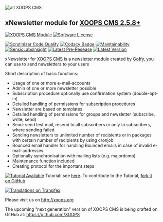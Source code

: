 ![alt XOOPS CMS](https://xoops.org/images/logoXoops4GithubRepository.png)
## xNewsletter module for [XOOPS CMS 2.5.8+](https://xoops.org)
[![XOOPS CMS Module](https://img.shields.io/badge/XOOPS%20CMS-Module-blue.svg)](https://xoops.org)
[![Software License](https://img.shields.io/badge/license-GPL-brightgreen.svg?style=flat)](http://www.gnu.org/licenses/gpl-2.0.html)

[![Scrutinizer Code Quality](https://img.shields.io/scrutinizer/g/XoopsModules25x/xnewsletter.svg?style=flat)](https://scrutinizer-ci.com/g/XoopsModules25x/xnewsletter/?branch=master)
[![Codacy Badge](https://api.codacy.com/project/badge/grade/b9c01a21369c444bbd20e9c19d42fe5e)](https://www.codacy.com/app/mambax7/xnewsletter_2/)
[![Maintainability](https://api.codeclimate.com/v1/badges/762a67b35134ecf79848/maintainability)](https://codeclimate.com/github/mambax7/xnewsletter/maintainability)
[![SensioLabsInsight](https://insight.sensiolabs.com/projects/73d75c94-cc7d-4cdf-847d-11ce38a31a32/mini.png)](https://insight.sensiolabs.com/projects/a8efd25c-0535-47ff-a404-1290a901a416)
[![Latest Pre-Resease](https://img.shields.io/github/tag/XoopsModules25x/xnewsletter.svg?style=flat)](https://github.com/XoopsModules25x/xnewsletter/tags/)
[![Latest Version](https://img.shields.io/github/release/XoopsModules25x/xnewsletter.svg?style=flat)](https://github.com/XoopsModules25x/xnewsletter/releases/)

xNewsletter for [XOOPS CMS](http://xoops.org) is a newsletter module created by [Goffy](https://github.com/ggoffy), you can use to send newsletters to your users 

Short description of basic functions:<br>
- Usage of one or more e-mail-accounts<br>
- Admin of one or more newsletter possible<br>
- Subscription procedure optionally use confirmation system (double-opt-in)<br>
- Detailed handling of permissions for subscription procedures<br>
- Newsletter are based on templates<br>
- Detailed handling of permissions for groups and newsletter (subscribe, write, send)<br>
- Send: send test mail, resend to all subscribers or only to subscribers, where sending failed<br>
- Sending newsletters to unlimited number of recipients or in packages with certain number of recipients by using cronjob<br>
- Bounced email handler for handling Bounced emails in case of invalid e-mail-addresses<br>
- Optionally synchronisation with mailing lists (e.g. majordomo)<br>
- Maintenance function included<br>
- Creating protocol for the important steps<br>

[![Tutorial Available](http://xoops.org/images/tutorial-available-blue.svg)](https://www.gitbook.com/book/xoops/xnewsletter-tutorial/) Tutorial: see [here](https://www.gitbook.com/book/xoops/xnewsletter-tutorial/). 
To contribute to the Tutorial, [fork it on GitHub](https://github.com/XoopsDocs/xnewsletter-tutorial)

[![Translations on Transifex](http://xoops.org/images/translations-transifex-blue.svg)](https://www.transifex.com/xoops) 

Please visit us on http://xoops.org

The upcoming "next generation" version of XOOPS CMS is being crafted on GitHub at: https://github.com/XOOPS


